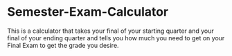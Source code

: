 # Semester-Exam-Calculator
 This is  a calculator that takes your final of your starting quarter and your final of your ending quarter and tells you how much you need to get on your Final Exam to get the grade you desire.
